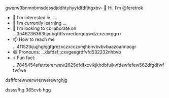 gwerw3bnmnbmsddssdjddhtyhyytdfdfjhgxbv- 👋 Hi, I’m @feretrok
- 👀 I’m interested in ...
- 🌱 I’m currently learning ...
- 💞️ I’m looking to collaborate on ...3546236363hjmbgfdfvvxerterqqqwdzcxzcxrggrrr
- 📫 How to reach me ...41152tkjujjhghjgfgrezxczxcczxmjhbnvbvbvbaazоаппаоgr
- 😄 Pronouns: ...dsfdsf;;cxvgeegrdfvfd532232nhbvb
- ⚡ Fun fact: ...7845454sfetrtererwew2625dfdfxcvlkjkhdbfuikvfdewfefew562dfgdfwffwfwe
<!---2fdguydsfsdfsdfvdfdsdsfile) appears on your GitHub profile.gfff
You can click the Preview link to take a look at your changes.53zxsd666996rtytyrfdgdfgdfasasfswfefewwe
--->dsfffdrewwerwrerwerewrghjg
dssssfhg
365cvb
hgg
